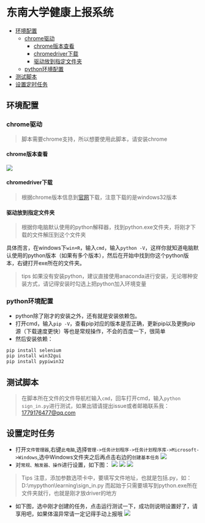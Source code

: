 # 东南大学健康上报系统
* [环境配置](#%E7%8E%AF%E5%A2%83%E9%85%8D%E7%BD%AE)
  * [chrome驱动](#chrome%E9%A9%B1%E5%8A%A8)
    * [chrome版本查看](#chrome%E7%89%88%E6%9C%AC%E6%9F%A5%E7%9C%8B)
    * [chromedriver下载](#chromedriver%E4%B8%8B%E8%BD%BD)
    * [驱动放到指定文件夹](#%E9%A9%B1%E5%8A%A8%E6%94%BE%E5%88%B0%E6%8C%87%E5%AE%9A%E6%96%87%E4%BB%B6%E5%A4%B9)
  * [python环境配置](#python%E7%8E%AF%E5%A2%83%E9%85%8D%E7%BD%AE)
* [测试脚本](#%E6%B5%8B%E8%AF%95%E8%84%9A%E6%9C%AC)
* [设置定时任务](#%E8%AE%BE%E7%BD%AE%E5%AE%9A%E6%97%B6%E4%BB%BB%E5%8A%A1)
## 环境配置
### chrome驱动
> 脚本需要chrome支持，所以想要使用此脚本，请安装chrome
#### chrome版本查看
![](https://pic.downk.cc/item/5eb4faedc2a9a83be556223f.png)
#### chromedriver下载
>根据chrome版本信息到[官网](https://npm.taobao.org/mirrors/chromedriver/)下载，注意下载的是windows32版本
#### 驱动放到指定文件夹
>根据你电脑默认使用的python解释器，找到python.exe文件夹，将刚才下载的文件解压到这个文件夹

具体而言，在windows下`win+R`，输入`cmd`，输入`python -V`，这样你就知道电脑默认使用的python版本（如果有多个版本），然后在开始中找到你这个python版本，右键打开exe所在的文件夹。
>tips
>如果没有安装python，建议直接使用anaconda进行安装，无论哪种安装方式，请记得安装时勾选上把python加入环境变量

### python环境配置
- python除了刚才的安装之外，还有就是安装依赖包。
- 打开cmd，输入`pip -V`，查看pip对应的版本是否正确，更新pip以及更换pip源（下载速度更快）等也是常规操作，不会的百度一下，很简单
- 然后安装依赖：

``` python
pip install selenium
pip install win32gui
pip install pypiwin32
```
## 测试脚本
>在脚本所在文件的文件导航栏输入`cmd`，回车打开cmd，输入`python sign_in.py`进行测试，如果出错请提出issue或者邮箱联系我：1779176477@qq.com

## 设置定时任务
- 打开`文件管理器`,右键`此电脑`,选择`管理->任务计划程序->任务计划程序库->Microsoft->Windows`,选中Windows文件夹之后再点击右边的`创建基本任务`
![](https://pic.downk.cc/item/5eb50058c2a9a83be55c8fba.png)
- 对`常规、触发器、操作`进行设置，如下图：
![](https://pic.downk.cc/item/5eb500bbc2a9a83be55cfa56.png)
![](https://pic.downk.cc/item/5eb50133c2a9a83be55d7d29.png)
![](https://pic.downk.cc/item/5eb501fbc2a9a83be55e4ca2.png)
>Tips
>注意，添加参数选项卡中，要填写文件地址，也就是包括.py，如：D:\mypython\learning\sign_in.py
>而起始于只需要填写到python.exe所在文件夹就行，也就是刚才放driver的地方
- 如下图，选中刚才创建的任务，点击运行测试一下，成功则说明设置好了，请享用吧，如果体温异常请一定记得手动上报哦
![](https://pic.downk.cc/item/5eb502fac2a9a83be55f5a06.png)